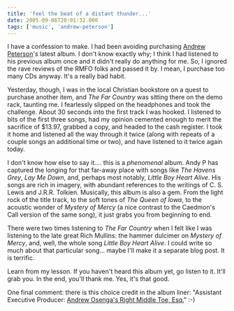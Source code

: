 ```yaml
---
title: 'feel the beat of a distant thunder...'
date: 2005-09-06T20:01:32.000
tags: ['music', 'andrew-peterson']
---
```


I have a confession to make. I had been avoiding purchasing [Andrew Peterson](http://www.andrew-peterson.com/)'s latest album. I don't know exactly why; I think I had listened to his previous album once and it didn't really do anything for me. So, I ignored the rave reviews of the RMFO folks and passed it by. I mean, I purchase too many CDs anyway. It's a really bad habit.

Yesterday, though, I was in the local Christian bookstore on a quest to purchase another item, and _The Far Country_ was sitting there on the demo rack, taunting me. I fearlessly slipped on the headphones and took the challenge. About 30 seconds into the first track I was hooked. I listened to bits of the first three songs, had my opinion cemented enough to merit the sacrifice of $13.97, grabbed a copy, and headed to the cash register. I took it home and listened all the way through it twice (along with repeats of a couple songs an additional time or two), and have listened to it twice again today.

I don't know how else to say it.... this is a _phenomenal_ album. Andy P has captured the longing for that far-away place with songs like _The Havens Grey_, _Lay Me Down_, and, perhaps most notably, _Little Boy Heart Alive_. His songs are rich in imagery, with abundant references to the writings of C. S. Lewis and J.R.R. Tolkien. Musically, this album is also a gem. From the light rock of the title track, to the soft tones of _The Queen of Iowa_, to the acoustic wonder of _Mystery of Mercy_ (a nice contrast to the Caedmon's Call version of the same song), it just grabs you from beginning to end.

There were two times listening to _The Far Country_ when I felt like I was listening to the late great Rich Mullins: the hammer dulcimer on _Mystery of Mercy_, and, well, the whole song _Little Boy Heart Alive_. I could write so much about that particular song... maybe I'll make it a separate blog post. It is terrific.

Learn from my lesson. If you haven't heard this album yet, go listen to it. It'll grab you. In the end, you'll thank me. Yes, it's that good.

One final comment: there is this choice credit in the album liner: "Assistant Executive Producer: [Andrew Osenga's Right Middle Toe, Esq.](http://www.andrewosenga.com/blog/2005/05/14/this-little-piggy/)" :-)
